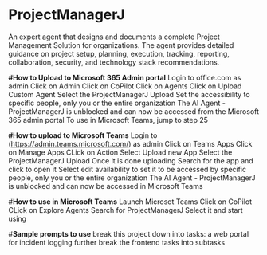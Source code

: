 # ProjectManagerJ
An expert agent that designs and documents a complete Project Management Solution for organizations. The agent provides detailed guidance on project setup, planning, execution, tracking, reporting, collaboration, security, and technology stack recommendations.

**#How to Upload to Microsoft 365 Admin portal**
Login to office.com as admin
Click on Admin
Click on CoPilot
Click on Agents
Click on Upload Custom Agent
Select the ProjectManagerJ
Upload
Set the accessibility to specific people, only you or the entire organization
The AI Agent - ProjectManagerJ is unblocked and can now be accessed from the Microsoft 365 admin portal
To use in Microsoft Teams, jump to step 25

**#How to upload to Microsoft Teams**
Login to (https://admin.teams.microsoft.com/) as admin
Click on Teams Apps
Click on Manage Apps
CLick on Action
Select Upload new App
Select the ProjectManagerJ
Upload
Once it is done uploading
Search for the app and click to open it
Select edit availability to set it to be accessed by specific people, only you or the entire organization
The AI Agent - ProjectManagerJ is unblocked and can now be accessed in Microsoft Teams

#**How to use in Microsoft Teams**
Launch Microsot Teams
Click on CoPilot
CLick on Explore Agents
Search for ProjectManagerJ
Select it and start using

#**Sample prompts to use**
break this project down into tasks: a web portal for incident logging
further break the frontend tasks into subtasks
